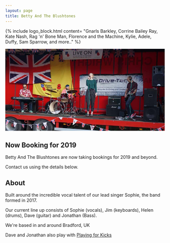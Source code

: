 ```yaml
---
layout: page
title: Betty And The Blushtones
---
```


{% include logo_block.html content= "Gnarls Barkley, Corrine Bailey Ray, Kate Nash, Rag 'n' Bone Man, Florence and the Machine, Kylie, Adele, Duffy, Sam Sparrow, and more.." %}

<img src="assets/band.jpg" class="rounded" alt="the band">


## Now Booking for 2019

Betty And The Blushtones are now taking bookings for 2019 and beyond.

Contact us using the details below.

## About

Built around the incredible vocal talent of our lead singer Sophie, the band formed in 2017. 

Our current line up consists of Sophie (vocals), Jim (keyboards), Helen (drums), Dave (guitar) and Jonathan (Bass).

We're based in and around Bradford, UK

Dave and Jonathan also play with <a href="http://playingforkicks.co.uk/">Playing for Kicks</a>
